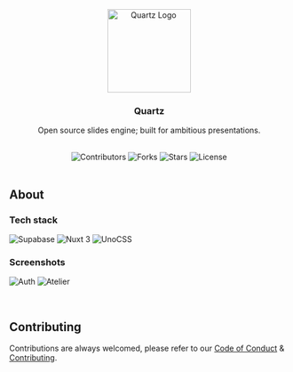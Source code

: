 <div align="center">
  <img src="https://github.com/user-attachments/assets/12754ced-aa32-4c01-94b2-8490f2876c57" width="150" alt="Quartz Logo" />
  <h3>Quartz</h3>
  <p>Open source slides engine; built for ambitious presentations.</p>

  <br />

  <div>
    <img src="https://img.shields.io/github/contributors/QuartzGraphics/Quartz?style=for-the-badge" alt="Contributors" />
    <img src="https://img.shields.io/github/forks/QuartzGraphics/Quartz?style=for-the-badge" alt="Forks" />
    <img src="https://img.shields.io/github/stars/QuartzGraphics/Quartz?style=for-the-badge" alt="Stars" />
    <img src="https://img.shields.io/github/license/QuartzGraphics/Quartz?style=for-the-badge" alt="License" />
  </div>
</div>

<br />

## About

### Tech stack

<div>
  <img src="https://img.shields.io/badge/Supabase-3FCF8E.svg?style=for-the-badge&logo=Supabase&logoColor=white" alt="Supabase" />
  <img src="https://img.shields.io/badge/Nuxt.js-00DC82.svg?style=for-the-badge&logo=nuxtdotjs&logoColor=white" alt="Nuxt 3" />
  <img src="https://img.shields.io/badge/UnoCSS-333333.svg?style=for-the-badge&logo=UnoCSS&logoColor=white" alt="UnoCSS" />
</div>

### Screenshots

![Auth](https://github.com/user-attachments/assets/dcd485d0-33ec-4800-b340-ca68ed4d346e)
![Atelier](https://github.com/user-attachments/assets/a6351b28-48ec-4501-82bd-b040bbdf1cb9)

<br />

## Contributing

Contributions are always welcomed, please refer to our [Code of Conduct](CODE_OF_CONDUCT.md) & [Contributing](CONTRIBUTING.md).
